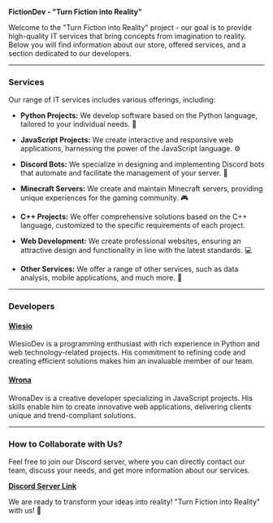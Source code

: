 **FictionDev - "Turn Fiction into Reality"**

Welcome to the "Turn Fiction into Reality" project - our goal is to provide high-quality IT services that bring concepts from imagination to reality. Below you will find information about our store, offered services, and a section dedicated to our developers.

---

### Services

Our range of IT services includes various offerings, including:

- **Python Projects:** We develop software based on the Python language, tailored to your individual needs. 🐍

- **JavaScript Projects:** We create interactive and responsive web applications, harnessing the power of the JavaScript language. ⚙️

- **Discord Bots:** We specialize in designing and implementing Discord bots that automate and facilitate the management of your server. 🤖

- **Minecraft Servers:** We create and maintain Minecraft servers, providing unique experiences for the gaming community. 🎮

- **C++ Projects:** We offer comprehensive solutions based on the C++ language, customized to the specific requirements of each project.

- **Web Development:** We create professional websites, ensuring an attractive design and functionality in line with the latest standards. 💻

- **Other Services:** We offer a range of other services, such as data analysis, mobile applications, and much more. 🚀

---

### Developers

#### [Wiesio](https://github.com/wiesiodev)

WiesioDev is a programming enthusiast with rich experience in Python and web technology-related projects. His commitment to refining code and creating efficient solutions makes him an invaluable member of our team.

#### [Wrona](https://github.com/WronaDEV)

WronaDev is a creative developer specializing in JavaScript projects. His skills enable him to create innovative web applications, delivering clients unique and trend-compliant solutions.

---

### How to Collaborate with Us?

Feel free to join our Discord server, where you can directly contact our team, discuss your needs, and get more information about our services.

**[Discord Server Link](https://discord.gg/FwfXTq9Y)**

We are ready to transform your ideas into reality! "Turn Fiction into Reality" with us! 🚀

